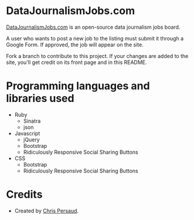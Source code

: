 # DataJournalismJobs.com
[DataJournalismJobs.com](http://datajournalismjobs.com) is an open-source data journalism jobs board.

A user who wants to post a new job to the listing must submit it through a Google Form. If approved, the job will appear on the site. 

Fork a branch to contribute to this project. If your changes are added to the site, you'll get credit on its front page and in this README.

# Programming languages and libraries used
- Ruby 
  - Sinatra
  - json
- Javascript
  - jQuery
  - Bootstrap
  - Ridiculously Responsive Social Sharing Buttons
- CSS
  - Bootstrap
  - Ridiculously Responsive Social Sharing Buttons
  
# Credits
- Created by [Chris Persaud](http://ChrisPersaud.com).
